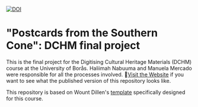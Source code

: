 [![DOI](https://zenodo.org/badge/471756787.svg)](https://zenodo.org/badge/latestdoi/471756787)

# "Postcards from the Southern Cone": DCHM final project

This is the final project for the Digitising Cultural Heritage Materials (DCHM) course at the University of Borås. Haliimah Nabuuma and Manuela Mercado were responsible for all the processes involved. 🚀[Visit the Website](https://manumercado.github.io/DCHM-final-project/) if you want to see what the published version of this repository looks like.

This repository is based on Wount Dillen's [template](https://github.com/SSLIS/DCHM-template/) specifically designed for this course. 



